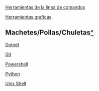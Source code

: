 <!--
.. title: herramientas
.. slug: herramientas
.. date: 2023-10-29 14:07:04 UTC-03:00
.. tags: 
.. category: 
.. link: 
.. description: 
.. type: text
-->

[Herramientas de la linea de comandos](link://slug/herramientas-de-la-linea-de-comandos)

[Herramientas graficas](link://slug/herramientas-graficas)

## Machetes/Pollas/Chuletas[^](https://dictionary.cambridge.org/dictionary/english-spanish/cheat-sheet)

[Dotnet](link://slug/dotnet)

[Git](link://slug/git)

[Powershell](link://slug/powershell)

[Python](link://slug/python)

[Unix Shell](link://slug/unix-shell)
